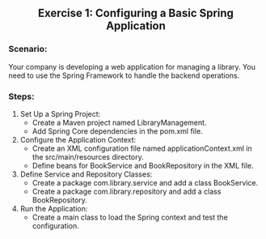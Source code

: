 <h2 align="center">Exercise 1: Configuring a Basic Spring Application</h2>

### Scenario: 
Your company is developing a web application for managing a library. You need to use the Spring Framework to handle the backend operations.

### Steps:
1. Set Up a Spring Project:
    - Create a Maven project named LibraryManagement.
    - Add Spring Core dependencies in the pom.xml file.
2. Configure the Application Context:
    - Create an XML configuration file named applicationContext.xml in the src/main/resources directory.
    - Define beans for BookService and BookRepository in the XML file.
3. Define Service and Repository Classes:
    - Create a package com.library.service and add a class BookService.
    - Create a package com.library.repository and add a class BookRepository.
4. Run the Application:
    - Create a main class to load the Spring context and test the configuration.

